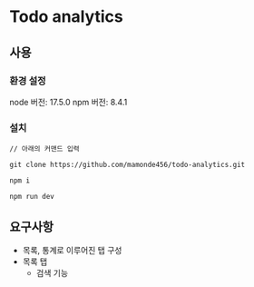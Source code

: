 # Todo analytics

## 사용

### 환경 설정

node 버전: 17.5.0
npm 버전: 8.4.1

### 설치

```
// 아래의 커맨드 입력

git clone https://github.com/mamonde456/todo-analytics.git

npm i

npm run dev

```

## 요구사항

- 목록, 통계로 이루어진 탭 구성
- 목록 탭
  - 검색 기능
